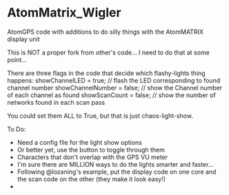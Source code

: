 # AtomMatrix_Wigler
AtomGPS code with additions to do silly things with the AtomMATRIX display unit

This is NOT a proper fork from other's code... I need to do that at some point...

There are three flags in the code that decide which flashy-lights thing happens:
showChannelLED = true;      // flash the LED corresponding to found channel number
showChannelNumber = false;  // show the Channel number of each channel as found
showScanCount = false;      // show the number of networks found in each scan pass 

You could set them ALL to True, but that is just chaos-light-show.

To Do:
- Need a config file for the light show options
- Or better yet, use the button to toggle through them
- Characters that don't overlap with the GPS VU meter
- I'm sure there are MILLION ways to do the lights smarter and faster...
- Following @lozaning's example, put the display code on one core and the scan code on the other (they make it look easy!)
- 
